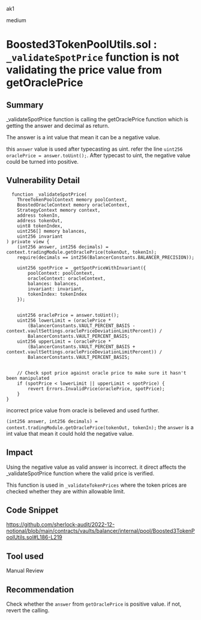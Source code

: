 ak1

medium

# Boosted3TokenPoolUtils.sol : `_validateSpotPrice` function is not validating the price value from getOraclePrice

## Summary

_validateSpotPrice function is calling the getOraclePrice function which is getting the answer and decimal as return.

The answer is a int value that mean it can be a negative value.

this `answer` value is used after typecasting as uint. refer the line `uint256 oraclePrice = answer.toUint();`. After typecast to uint, the negative value could be turned into positive.

## Vulnerability Detail

      function _validateSpotPrice(
        ThreeTokenPoolContext memory poolContext, 
        BoostedOracleContext memory oracleContext,
        StrategyContext memory context,
        address tokenIn,
        address tokenOut,
        uint8 tokenIndex,
        uint256[] memory balances,
        uint256 invariant
    ) private view {
        (int256 answer, int256 decimals) = context.tradingModule.getOraclePrice(tokenOut, tokenIn);
        require(decimals == int256(BalancerConstants.BALANCER_PRECISION));
        
        uint256 spotPrice = _getSpotPriceWithInvariant({
            poolContext: poolContext,
            oracleContext: oracleContext,
            balances: balances, 
            invariant: invariant,
            tokenIndex: tokenIndex
        });


        uint256 oraclePrice = answer.toUint();
        uint256 lowerLimit = (oraclePrice * 
            (BalancerConstants.VAULT_PERCENT_BASIS - context.vaultSettings.oraclePriceDeviationLimitPercent)) / 
            BalancerConstants.VAULT_PERCENT_BASIS;
        uint256 upperLimit = (oraclePrice * 
            (BalancerConstants.VAULT_PERCENT_BASIS + context.vaultSettings.oraclePriceDeviationLimitPercent)) / 
            BalancerConstants.VAULT_PERCENT_BASIS;


        // Check spot price against oracle price to make sure it hasn't been manipulated
        if (spotPrice < lowerLimit || upperLimit < spotPrice) {
            revert Errors.InvalidPrice(oraclePrice, spotPrice);
        }
    }

incorrect price value from oracle is believed and used further.

`(int256 answer, int256 decimals) = context.tradingModule.getOraclePrice(tokenOut, tokenIn);` the `answer` is a int value that mean it could hold the negative value.

## Impact

Using the negative value as valid answer is incorrect. it direct affects the _validateSpotPrice function where the valid price is verified.

This function is used in `_validateTokenPrices` where the token prices are checked whether they are within allowable limit.

## Code Snippet
https://github.com/sherlock-audit/2022-12-notional/blob/main/contracts/vaults/balancer/internal/pool/Boosted3TokenPoolUtils.sol#L186-L219

## Tool used

Manual Review

## Recommendation

Check whether the `answer` from `getOraclePrice` is positive value. if not, revert the calling.
